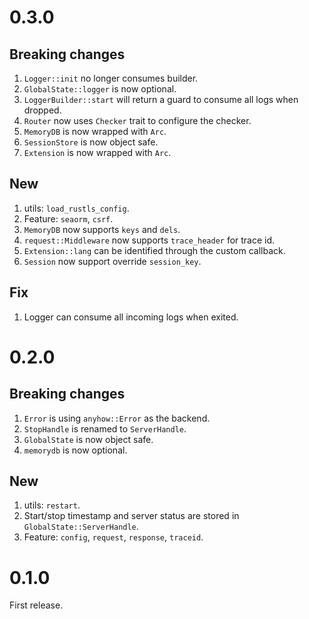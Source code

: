 # 0.3.0
## Breaking changes
1. `Logger::init` no longer consumes builder.
2. `GlobalState::logger` is now optional.
3. `LoggerBuilder::start` will return a guard to consume all logs when dropped.
4. `Router` now uses `Checker` trait to configure the checker.
5. `MemoryDB` is now wrapped with `Arc`.
6. `SessionStore` is now object safe.
7. `Extension` is now wrapped with `Arc`.

## New
1. utils: `load_rustls_config`.
2. Feature: `seaorm`, `csrf`.
3. `MemoryDB` now supports `keys` and `dels`.
4. `request::Middleware` now supports `trace_header` for trace id.
5. `Extension::lang` can be identified through the custom callback.
6. `Session` now support override `session_key`.

## Fix
1. Logger can consume all incoming logs when exited.

# 0.2.0
## Breaking changes
1. `Error` is using `anyhow::Error` as the backend.
2. `StopHandle` is renamed to `ServerHandle`.
3. `GlobalState` is now object safe.
4. `memorydb` is now optional.

## New
1. utils: `restart`.
2. Start/stop timestamp and server status are stored in `GlobalState::ServerHandle`.
3. Feature: `config`, `request`, `response`, `traceid`.

# 0.1.0
First release.